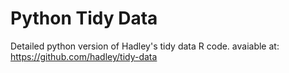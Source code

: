 # Python Tidy Data
Detailed python version of Hadley's tidy data R code.
avaiable at: https://github.com/hadley/tidy-data


